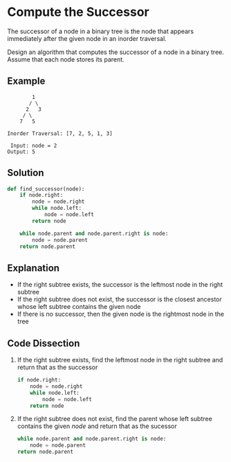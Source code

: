 # Compute the Successor
The successor of a node in a binary tree is the node that appears immediately after the given node in an inorder traversal.

Design an algorithm that computes the successor of a node in a binary tree. Assume that each node stores its parent.

## Example
```
        1
       / \
      2   3
     / \
    7   5

Inorder Traversal: [7, 2, 5, 1, 3]

 Input: node = 2
Output: 5
```

## Solution
```python
def find_successor(node):
    if node.right:
        node = node.right
        while node.left:
            node = node.left
        return node

    while node.parent and node.parent.right is node:
        node = node.parent
    return node.parent
```

## Explanation
* If the right subtree exists, the successor is the leftmost node in the right subtree
* If the right subtree does not exist, the successor is the closest ancestor whose left subtree contains the given node
* If there is no successor, then the given node is the rightmost node in the tree

## Code Dissection
1. If the right subtree exists, find the leftmost node in the right subtree and return that as the successor
    ```python
    if node.right:
        node = node.right
        while node.left:
            node = node.left
        return node
    ```
2. If the right subtree does not exist, find the parent whose left subtree contains the given _node_ and return that as the sucessor
    ```python
    while node.parent and node.parent.right is node:
        node = node.parent
    return node.parent
    ```